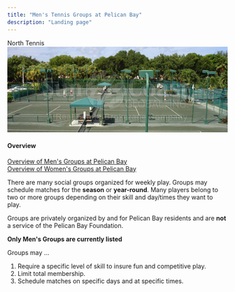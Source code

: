 ```yaml
---
title: "Men's Tennis Groups at Pelican Bay"
description: "Landing page"
---
```


North Tennis\
![courts](/page/_images/tennis-courts.png)

#### Overview

[Overview of Men's Groups at Pelican Bay](/page/groupsummaries/)\
[Overview of Women's Groups at Pelican Bay](/page/womengroupsummaries/)

There are many social groups organized for weekly play.
Groups may schedule matches for the **season** or **year-round**.
Many players belong to two or more groups depending on their skill and day/times they want to play.

Groups are privately organized by and for Pelican Bay residents and are **not** a service of the Pelican Bay Foundation.

**Only Men's Groups are currently listed**

Groups may ...

1. Require a specific level of skill to insure fun and competitive play.
2. Limit total membership.
3. Schedule matches on specific days and at specific times.
